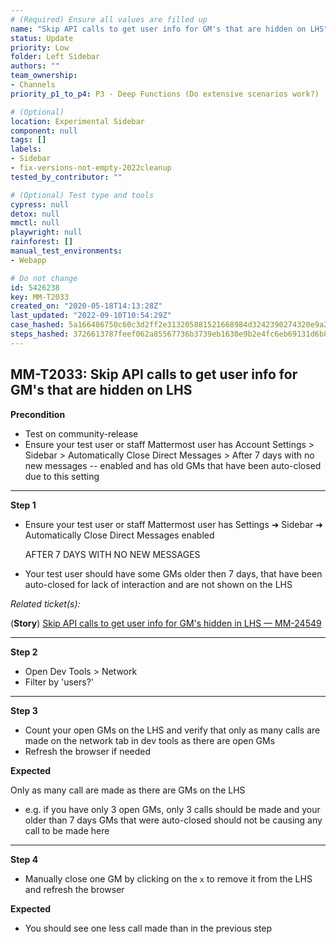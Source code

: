 ```yaml
---
# (Required) Ensure all values are filled up
name: "Skip API calls to get user info for GM's that are hidden on LHS"
status: Update
priority: Low
folder: Left Sidebar
authors: ""
team_ownership:
- Channels
priority_p1_to_p4: P3 - Deep Functions (Do extensive scenarios work?)

# (Optional)
location: Experimental Sidebar
component: null
tags: []
labels:
- Sidebar
- fix-versions-not-empty-2022cleanup
tested_by_contributor: ""

# (Optional) Test type and tools
cypress: null
detox: null
mmctl: null
playwright: null
rainforest: []
manual_test_environments:
- Webapp

# Do not change
id: 5426238
key: MM-T2033
created_on: "2020-05-18T14:13:28Z"
last_updated: "2022-09-10T10:54:29Z"
case_hashed: 5a166486750c60c3d2ff2e313205881521668984d3242390274320e9a2c6f0290456156e1a9dde78dcdd9c5a38bbe9c8
steps_hashed: 3726613787feef062a85567736b3739eb1630e9b2e4fc6eb69131d6b8c0918e87f67f99915a44d2ab02d351d4444f65a
---
```


<!-- (Auto-generated) Based on frontmatter's "key" and "name" -->

## MM-T2033: Skip API calls to get user info for GM's that are hidden on LHS

**Precondition**

- Test on community-release
- Ensure your test user or staff Mattermost user has Account Settings > Sidebar > Automatically Close Direct Messages > After 7 days with no new messages -- enabled and has old GMs that have been auto-closed due to this setting

---

**Step 1**

- Ensure your test user or staff Mattermost user has Settings ➜ Sidebar ➜ Automatically Close Direct Messages enabled

  AFTER 7 DAYS WITH NO NEW MESSAGES

- Your test user should have some GMs older then 7 days, that have been auto-closed for lack of interaction and are not shown on the LHS

_Related ticket(s):_

(**Story**) [Skip API calls to get user info for GM's hidden in LHS — MM-24549](https://mattermost.atlassian.net/browse/MM-24549)

---

**Step 2**

- Open Dev Tools > Network
- Filter by 'users?'

---

**Step 3**

- Count your open GMs on the LHS and verify that only as many calls are made on the network tab in dev tools as there are open GMs
- Refresh the browser if needed

**Expected**

Only as many call are made as there are GMs on the LHS

- e.g. if you have only 3 open GMs, only 3 calls should be made and your older than 7 days GMs that were auto-closed should not be causing any call to be made here

---

**Step 4**

- Manually close one GM by clicking on the `x` to remove it from the LHS and refresh the browser

**Expected**

- You should see one less call made than in the previous step
